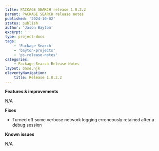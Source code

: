 ```yaml
---
title: PACKAGE SEARCH release 1.0.2.2
parent: PACKAGE SEARCH release notes
published: '2024-10-02'
status: publish
author: 'Jason Bayton'
excerpt: ''
type: project-docs
tags: 
    - 'Package Search'
    - 'bayton-projects'
    - 'ps-release-notes'
categories: 
    - Package Search Release Notes
layout: base.njk
eleventyNavigation: 
    title: Release 1.0.2.2
---
```


**Features & improvements**

N/A

**Fixes**

- Turned off some verbose network logging erroneously retained after a debug session

**Known issues**

N/A